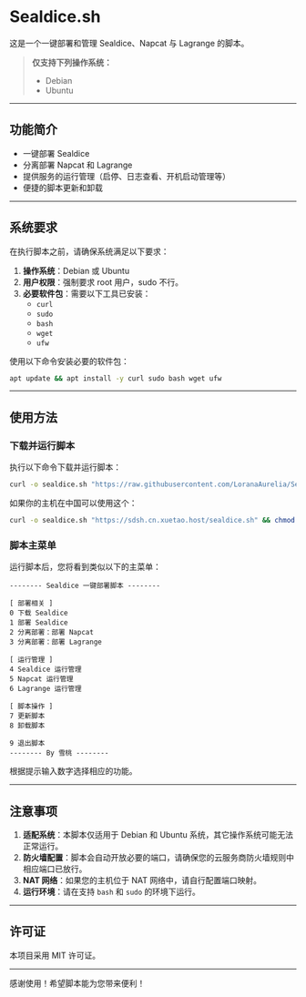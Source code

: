 # Sealdice.sh

这是一个一键部署和管理 Sealdice、Napcat 与 Lagrange 的脚本。

> **仅支持下列操作系统：**
>
> - Debian
> - Ubuntu

---

## 功能简介

- 一键部署 Sealdice
- 分离部署 Napcat 和 Lagrange
- 提供服务的运行管理（启停、日志查看、开机启动管理等）
- 便捷的脚本更新和卸载

---

## 系统要求

在执行脚本之前，请确保系统满足以下要求：

1. **操作系统**：Debian 或 Ubuntu
2. **用户权限**：强制要求 root 用户，sudo 不行。
3. **必要软件包**：需要以下工具已安装：
    - `curl`
    - `sudo`
    - `bash`
    - `wget`
    - `ufw`

使用以下命令安装必要的软件包：

```bash
apt update && apt install -y curl sudo bash wget ufw
```

---

## 使用方法

### 下载并运行脚本

执行以下命令下载并运行脚本：
```bash
curl -o sealdice.sh "https://raw.githubusercontent.com/LoranaAurelia/Sealdice.sh/refs/heads/main/sealdice.sh" && chmod +x sealdice.sh && ./sealdice.sh
```
如果你的主机在中国可以使用这个：
```bash
curl -o sealdice.sh "https://sdsh.cn.xuetao.host/sealdice.sh" && chmod +x sealdice.sh && ./sealdice.sh
```

### 脚本主菜单

运行脚本后，您将看到类似以下的主菜单：

```plaintext
-------- Sealdice 一键部署脚本 --------

[ 部署相关 ]
0 下载 Sealdice
1 部署 Sealdice
2 分离部署：部署 Napcat
3 分离部署：部署 Lagrange

[ 运行管理 ]
4 Sealdice 运行管理
5 Napcat 运行管理
6 Lagrange 运行管理

[ 脚本操作 ]
7 更新脚本
8 卸载脚本

9 退出脚本
-------- By 雪桃 --------
```

根据提示输入数字选择相应的功能。

---

## 注意事项

1. **适配系统**：本脚本仅适用于 Debian 和 Ubuntu 系统，其它操作系统可能无法正常运行。
2. **防火墙配置**：脚本会自动开放必要的端口，请确保您的云服务商防火墙规则中相应端口已放行。
3. **NAT 网络**：如果您的主机位于 NAT 网络中，请自行配置端口映射。
4. **运行环境**：请在支持 `bash` 和 `sudo` 的环境下运行。

---

## 许可证

本项目采用 MIT 许可证。

---

感谢使用！希望脚本能为您带来便利！
